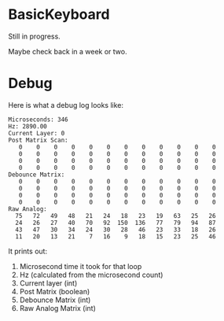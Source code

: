 ﻿# BasicKeyboard
Still in progress.

Maybe check back in a week or two.

# Debug
Here is what a debug log looks like:
```
Microseconds: 346
Hz: 2890.00
Current Layer: 0
Post Matrix Scan:
   0    0    0    0    0    0    0    0    0    0    0    0
   0    0    0    0    0    0    0    0    0    0    0    0
   0    0    0    0    0    0    0    0    0    0    0    0
   0    0    0    0    0    0    0    0    0    0    0    0
Debounce Matrix:
   0    0    0    0    0    0    0    0    0    0    0    0
   0    0    0    0    0    0    0    0    0    0    0    0
   0    0    0    0    0    0    0    0    0    0    0    0
   0    0    0    0    0    0    0    0    0    0    0    0
Raw Analog:
  75   72   49   48   21   24   18   23   19   63   25   26
  24   26   27   40   70   92  150  136   77   79   94   87
  43   47   30   34   24   30   28   46   23   33   18   26
  11   20   13   21    7   16    9   18   15   23   25   46
```
It prints out:
1. Microsecond time it took for that loop
2. Hz (calculated from the microsecond count)
3. Current layer (int)
4. Post Matrix (boolean)
5. Debounce Matrix (int)
6. Raw Analog Matrix (int) 